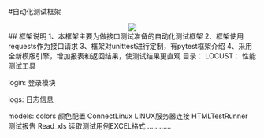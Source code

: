 #自动化测试框架
<div align=center><img src="https://marketing.scrm365.cn/static/lib/image/logo.png"/></div>
## 框架说明
        1、本框架主要为做接口测试准备的自动化测试框架
        2、框架使用requests作为接口请求
        3、框架对unittest进行定制，有pytest框架介绍
        4、采用全新模版引擎，增加报表和返回结果，使测试结果更直观
目录：
LOCUST：
    性能测试工具

login:
    登录模块

logs:
    日志信息

models:
    colors           颜色配置
    ConnectLinux     LINUX服务器连接
    HTMLTestRunner   测试报告
    Read_xls         读取测试用例EXCEL格式
    ............ 


